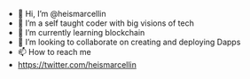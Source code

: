- 👋 Hi, I’m @heismarcellin 
- 👀 I’m a self taught coder with big visions of tech
- 🌱 I’m currently learning blockchain
- 💞️ I’m looking to collaborate on creating and deploying Dapps
- 📫 How to reach me 
- https://twitter.com/heismarcellin


